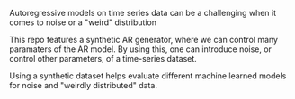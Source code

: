 Autoregressive models on time series data can be a challenging when it comes to noise or a "weird" distribution 

This repo features a synthetic AR generator, where we can control many paramaters of the AR model.
By using this, one can introduce noise, or control other parameters, of a time-series dataset.

Using a synthetic dataset helps evaluate different machine learned models for noise and "weirdly distributed" data.  


